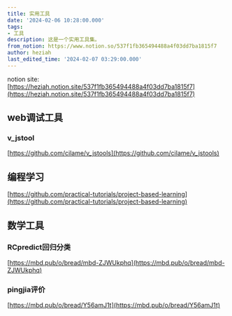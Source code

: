 ```yaml
---
title: 实用工具
date: '2024-02-06 10:28:00.000'
tags:
- 工具
description: 这是一个实用工具集。
from_notion: https://www.notion.so/537f1fb365494488a4f03dd7ba1815f7
author: heziah
last_edited_time: '2024-02-07 03:29:00.000'
---
```

notion site: [https://heziah.notion.site/537f1fb365494488a4f03dd7ba1815f7](https://heziah.notion.site/537f1fb365494488a4f03dd7ba1815f7)

## web调试工具

### v_jstool

[//]: # (link_preview is not supported)

[https://github.com/cilame/v_jstools](https://github.com/cilame/v_jstools)

## 编程学习

[//]: # (link_preview is not supported)

[https://github.com/practical-tutorials/project-based-learning](https://github.com/practical-tutorials/project-based-learning)

## **数学工具**

### **RCpredict回归分类**

[https://mbd.pub/o/bread/mbd-ZJWUkphq](https://mbd.pub/o/bread/mbd-ZJWUkphq)

### **pingjia评价**

[https://mbd.pub/o/bread/Y56amJ1t](https://mbd.pub/o/bread/Y56amJ1t)

<br/>

<br/>

